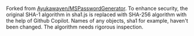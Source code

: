 Forked from [Ayukawayen/MSPasswordGenerator](https://github.com/Ayukawayen/MSPasswordGenerator). To enhance security, the original SHA-1 algorithm in sha1.js is replaced with SHA-256 algorithm with the help of Github Copilot. Names of any objects, sha1 for example, haven't been changed. The algorithm needs rigorous inspection.
